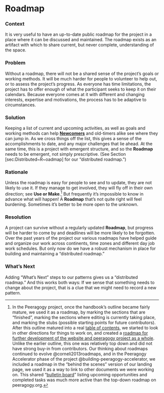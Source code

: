 ---
---

Roadmap 
=======

### Context 

It is very useful to have an up-to-date public roadmap for the project
in a place where it can be discussed and maintained. The roadmap exists
as an artifact with which to share current, but never complete,
understanding of the space.

### Problem 

Without a roadmap, there will not be a shared sense of the project’s
goals or working methods. It will be much harder for people to volunteer
to help out, or to assess the project’s progress. As everyone has time
limitations, the project has to offer enough of what the participant
seeks to keep it on their calendars. Because everyone comes at it with
different and changing interests, expertise and motivations, the process
has to be adaptive to circumstances.

### Solution 

Keeping a list of current and upcoming activities, as well as goals and
working methods can help
<span>**[Newcomers](http://peeragogy.org/practice/heuristics/newcomer/)**</span>
and old-timers alike see where they can jump in. As we cross things off
the list, this gives a sense of the accomplishments to date, and any
major challenges that lie ahead. At the same time, this is a project
with emergent structure, and so the <span>**Roadmap**</span> needs to be
emergent, not simply prescriptive. (See Section
[sec:Distributed~R~oadmap] for our “distributed roadmap.”)

### Rationale 

Unless the roadmap is easy for people to see and to update, they are not
likely to use it. If they manage to get involved, they will fly off in
their own direction; see <span>**Use or Make**</span>.[^1] But
frequently it’s impossible to know in advance what will happen! A
<span>**Roadmap**</span> that’s not quite right will feel burdening.
Sometimes it’s better to be more open to the unknown.

### Resolution 

A project can survive without a regularly updated
<span>**Roadmap**</span>, but progress will be harder to come by and
deadlines will be more likely to be forgotten. Over the past years of
the project our various roadmaps have helped guide and organize our work
across continents, time zones and different day job work schedules. But
only now do we have a robust mechanism in place for building and
maintaining a “distributed roadmap.”

### What’s Next 

Adding “What’s Next” steps to our patterns gives us a “distributed
roadmap.” And this works both ways: If we sense that something needs to
change about the project, that is a clue that we might need to record a
new pattern.

[^1]: In the Peeragogy project, once the handbook’s outline became
    fairly mature, we used it as a roadmap, by marking the sections that
    are “finished”, marking the sections where editing is currently
    taking place, and marking the stubs (possible starting points for
    future contributors). After this outline matured into a real [table
    of contents](http://peeragogy.org/table-of-contents/), we started to
    look in other directions for things to work on, and created a
    [roadmap for further development of the website and peeragogy
    project as a whole](http://peeragogy.org/peeragogy-org-roadmap/).
    Unlike the earlier outline, this one was relatively top down and did
    not have strong buy-in from contributors. Our thinking about
    roadmaps continued to evolve @corneli2013roadmaps, and in the
    Peeragogy Accelerator phase of the project
    @building-peeragogy-accelerator, we included a roadmap in the
    “behind the scenes” version of our landing page, we used it as a way
    to link to other documents we were working on. This shared
    “[bulletin
    board](https://docs.google.com/document/d/1RZEsqFDwF-jPiCvgWzJgi6n6faTRTDuPQS1CMEeXxRE/edit#heading=h.p197njr3jsn8)”
    listing upcoming opportunities and completed tasks was much more
    active than the top-down roadmap on peeragogy.org.

